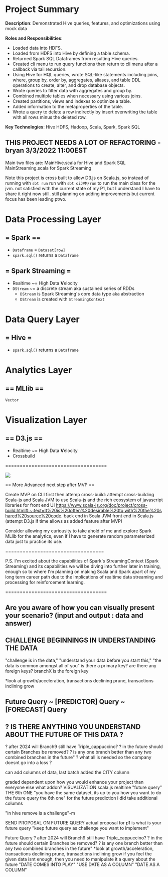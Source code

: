 # Project Summary

**Description**: Demonstrated Hive queries, features, and optimizations using mock data

**Roles and Responsibilities**:
- Loaded data into HDFS.
- Loaded from HDFS into Hive by defining a table schema.
- Returned Spark SQL Dataframes from resulting Hive queries.
- Created cli menu to run query functions then return to cli menu after a callback via tail recursion.
- Using Hive for HQL queries, wrote SQL-like statements including joins, where, group by, order by, aggregates, aliases, and table DDL operations to create, alter, and drop database objects.
- Wrote queries to filter data with aggregates and group by.
- Combined multiple tables when necessary using various joins.
- Created partitions, views and indexes to optimize a table.
- Added information to the metaproperties of the table.
- Wrote a query to delete a row indirectly by insert overwriting the table with all rows minus the deleted row.

**Key Technologies**: Hive HDFS, Hadoop, Scala, Spark, Spark SQL

## THIS PROJECT NEEDS A LOT OF REFACTORING -bryan 3/3/2022 11:00EST

Main two files are:
MainHive.scala for Hive and Spark SQL
MainStreaming.scala for Spark Streaming

Note this project is cross built to allow D3.js on Scala.js, so instead of running with `sbt run` run with `sbt oiJVM/run` to run the main class for the jvm.
not satisfied with the current state of my P1, but I understand I have to share it right now still. still planning on adding improvements but current focus has been leading ptwo.

# Data Processing Layer
## = Spark ==
- `Dataframe` = `Dataset[row]`
- `spark.sql()` returns a `Dataframe`
## = Spark Streaming =
- Realtime ~= High Data **V**elocity
- `DStream` ~= a discrete stream aka sustained series of RDDs
  - `DStream` is Spark Streaming's core data type aka abstraction
  - `DStream` is created with `StreamingContext`

# Data Query Layer
## = Hive =
- `spark.sql()` returns a `Dataframe`

# Analytics Layer
## == MLlib ==
`Vector`

# Visualization Layer
## == D3.js ==
- Realtime ~= High Data **V**elocity
- Crossbuild 

===================================


![](https://i.imgur.com/3wzWB9o.png)













































































== More Advanced next step after MVP ==

Create MVP on CLI first then attemp cross-build:
  attempt cross-building Scala-js and Scala JVM to use Scala-js and the rich ecosystem of javascript libraries for front end UI 
  https://www.scala-js.org/doc/project/cross-build.html#:~:text=It%20is%20often%20desirable%20to,with%20the%20shared%20source%20code.
  back end in Scala JVM
  front end in Scala.js 
    (attempt D3.js if time allows as added feature after MVP)

Consider allowing my curiousity to take ahold of me and explore Spark MLlib
for the analytics, even if I have to generate random parameterized data just to practice its use.

==================================

P.S. I'm excited about the capabilities of Spark's StreamingContext (Spark Streaming) and its capabilities we will be diving into further later in training, enough so to where I'm planning on making Scala and Spark apart of my long term career path due to the implications of realtime data streaming and processing for reinforcement learning. 


===================================





## Are you aware of how you can visually present your scenario? (input and output : data and answer)

## CHALLENGE BEGINNINGS IN UNDERSTANDING THE DATA
"challenge is in the data,"
"understand your data before you start this,"
"the data is common amongst all of you"
  is there a primary key? are there any foreign keys?
  branchX is the foreign key

 *look at growth/acceleration, transactions declining prune, transactions inclining grow
## Future Query ~ [PREDICTOR] Query ~ [FORECAST] Query
##  ? IS THERE ANYTHING YOU UNDERSTAND ABOUT THE FUTURE OF THIS DATA ?
  ? after 2024 will Branch9 still have Triple_cappuccino?
  ? in the future should certain Branches be removed?
  ? is any one branch better than any two combined branches in the future"
  ? what all is needed so the company doesnt go into a loss ?

can add columns of data, last batch added the CITY column

graded dependent upon how you would enhance your project than everyone else
what addon?
  VISUALIZATION scala.js realtime
  "future query" THE 6th ONE
  "you have the same dataset, its up to you how you want to do the future query the 6th one"
  for the future prediction i did take additional columns

"in hive remove is a challenge"-m

SEND PROPOSAL ON FUTURE QUERY
actual proposal for p1 is what is your future query
"keep future query as challenge you want to implement"

Future Query
  ? after 2024 will Branch9 still have Triple_cappuccino?
  ? in the future should certain Branches be removed?
  ? is any one branch better than any two combined branches in the future"
 *look at growth/acceleration, transactions declining prune, transactions inclining grow
  if you feel the given data isnt enough, then you need to manipulate it
  a query about the future
  "DATE COMES INTO PLAY" "USE DATE AS A COLUMN"
  "DATE AS A COLUMN"

